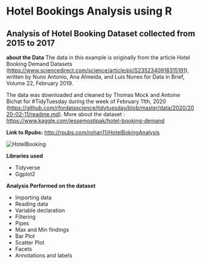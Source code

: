 # Hotel Bookings Analysis using R

## Analysis of Hotel Booking Dataset collected from 2015 to 2017

**about the Data**
The data in this example is originally from the article Hotel Booking Demand Datasets (https://www.sciencedirect.com/science/article/pii/S2352340918315191), written by Nuno Antonio, Ana Almeida, and Luis Nunes for Data in Brief, Volume 22, February 2019.

The data was downloaded and cleaned by Thomas Mock and Antoine Bichat for #TidyTuesday during the week of February 11th, 2020 (https://github.com/rfordatascience/tidytuesday/blob/master/data/2020/2020-02-11/readme.md).
More about the dataset : https://www.kaggle.com/jessemostipak/hotel-booking-demand

**Link to Rpubs:** http://rpubs.com/rohan11/HotelBokingAnalysis


![HotelBooking](https://user-images.githubusercontent.com/63396845/125578437-0b7a9e85-a943-4732-8c4a-7195362e88f6.png)


**Libraries used**
* Tidyverse
* Ggplot2

**Analysis Performed on the dataset**
* Importing data
* Reading data
* Variable declaration
* Filtering
* Pipes
* Max and Min findings
* Bar Plot
* Scatter Plot
* Facets
* Annotations and labels
